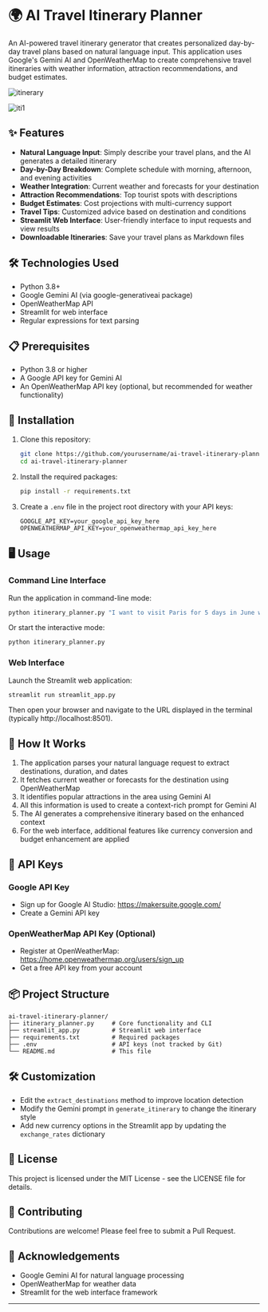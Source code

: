 # 🌍 AI Travel Itinerary Planner

An AI-powered travel itinerary generator that creates personalized day-by-day travel plans based on natural language input. This application uses Google's Gemini AI and OpenWeatherMap to create comprehensive travel itineraries with weather information, attraction recommendations, and budget estimates.

![itinerary](https://github.com/user-attachments/assets/517c2094-df1c-4c8e-bff1-9bdc71513ddc)

![iti1](https://github.com/user-attachments/assets/50024f22-4836-4c58-814d-560be2f224dc)

## ✨ Features

- **Natural Language Input**: Simply describe your travel plans, and the AI generates a detailed itinerary
- **Day-by-Day Breakdown**: Complete schedule with morning, afternoon, and evening activities
- **Weather Integration**: Current weather and forecasts for your destination
- **Attraction Recommendations**: Top tourist spots with descriptions
- **Budget Estimates**: Cost projections with multi-currency support
- **Travel Tips**: Customized advice based on destination and conditions
- **Streamlit Web Interface**: User-friendly interface to input requests and view results
- **Downloadable Itineraries**: Save your travel plans as Markdown files

## 🛠️ Technologies Used

- Python 3.8+
- Google Gemini AI (via google-generativeai package)
- OpenWeatherMap API
- Streamlit for web interface
- Regular expressions for text parsing

## 📋 Prerequisites

- Python 3.8 or higher
- A Google API key for Gemini AI
- An OpenWeatherMap API key (optional, but recommended for weather functionality)

## 🚀 Installation

1. Clone this repository:
   ```bash
   git clone https://github.com/yourusername/ai-travel-itinerary-planner.git
   cd ai-travel-itinerary-planner
   ```

2. Install the required packages:
   ```bash
   pip install -r requirements.txt
   ```

3. Create a `.env` file in the project root directory with your API keys:
   ```
   GOOGLE_API_KEY=your_google_api_key_here
   OPENWEATHERMAP_API_KEY=your_openweathermap_api_key_here
   ```

## 🖥️ Usage

### Command Line Interface

Run the application in command-line mode:

```bash
python itinerary_planner.py "I want to visit Paris for 5 days in June with my family"
```

Or start the interactive mode:

```bash
python itinerary_planner.py
```

### Web Interface

Launch the Streamlit web application:

```bash
streamlit run streamlit_app.py
```

Then open your browser and navigate to the URL displayed in the terminal (typically http://localhost:8501).

## 📝 How It Works

1. The application parses your natural language request to extract destinations, duration, and dates
2. It fetches current weather or forecasts for the destination using OpenWeatherMap
3. It identifies popular attractions in the area using Gemini AI
4. All this information is used to create a context-rich prompt for Gemini AI
5. The AI generates a comprehensive itinerary based on the enhanced context
6. For the web interface, additional features like currency conversion and budget enhancement are applied

## 🔑 API Keys

### Google API Key
- Sign up for Google AI Studio: https://makersuite.google.com/
- Create a Gemini API key

### OpenWeatherMap API Key (Optional)
- Register at OpenWeatherMap: https://home.openweathermap.org/users/sign_up
- Get a free API key from your account

## 📦 Project Structure

```
ai-travel-itinerary-planner/
├── itinerary_planner.py     # Core functionality and CLI
├── streamlit_app.py         # Streamlit web interface
├── requirements.txt         # Required packages
├── .env                     # API keys (not tracked by Git)
└── README.md                # This file
```

## 🛠️ Customization

- Edit the `extract_destinations` method to improve location detection
- Modify the Gemini prompt in `generate_itinerary` to change the itinerary style
- Add new currency options in the Streamlit app by updating the `exchange_rates` dictionary

## 📝 License

This project is licensed under the MIT License - see the LICENSE file for details.

## 🤝 Contributing

Contributions are welcome! Please feel free to submit a Pull Request.

## 🙏 Acknowledgements

- Google Gemini AI for natural language processing
- OpenWeatherMap for weather data
- Streamlit for the web interface framework

---


